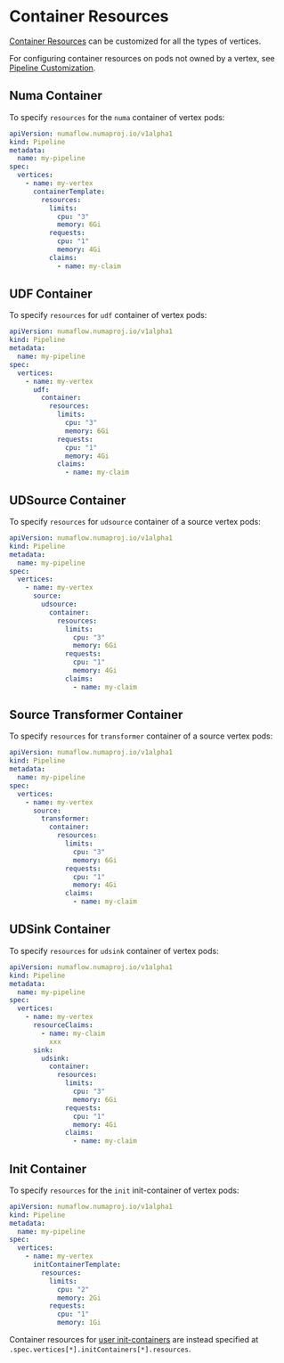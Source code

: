 # Container Resources

[Container Resources](https://kubernetes.io/docs/concepts/configuration/manage-resources-containers/) can be customized for all the types of vertices.

For configuring container resources on pods not owned by a vertex, see [Pipeline Customization](pipeline-customization.md).

## Numa Container

To specify `resources` for the `numa` container of vertex pods:

```yaml
apiVersion: numaflow.numaproj.io/v1alpha1
kind: Pipeline
metadata:
  name: my-pipeline
spec:
  vertices:
    - name: my-vertex
      containerTemplate:
        resources:
          limits:
            cpu: "3"
            memory: 6Gi
          requests:
            cpu: "1"
            memory: 4Gi
          claims:
            - name: my-claim
```

## UDF Container

To specify `resources` for `udf` container of vertex pods:

```yaml
apiVersion: numaflow.numaproj.io/v1alpha1
kind: Pipeline
metadata:
  name: my-pipeline
spec:
  vertices:
    - name: my-vertex
      udf:
        container:
          resources:
            limits:
              cpu: "3"
              memory: 6Gi
            requests:
              cpu: "1"
              memory: 4Gi
            claims:
              - name: my-claim
```

## UDSource Container

To specify `resources` for `udsource` container of a source vertex pods:

```yaml
apiVersion: numaflow.numaproj.io/v1alpha1
kind: Pipeline
metadata:
  name: my-pipeline
spec:
  vertices:
    - name: my-vertex
      source:
        udsource:
          container:
            resources:
              limits:
                cpu: "3"
                memory: 6Gi
              requests:
                cpu: "1"
                memory: 4Gi
              claims:
                - name: my-claim
```

## Source Transformer Container

To specify `resources` for `transformer` container of a source vertex pods:

```yaml
apiVersion: numaflow.numaproj.io/v1alpha1
kind: Pipeline
metadata:
  name: my-pipeline
spec:
  vertices:
    - name: my-vertex
      source:
        transformer:
          container:
            resources:
              limits:
                cpu: "3"
                memory: 6Gi
              requests:
                cpu: "1"
                memory: 4Gi
              claims:
                - name: my-claim
```

## UDSink Container

To specify `resources` for `udsink` container of vertex pods:

```yaml
apiVersion: numaflow.numaproj.io/v1alpha1
kind: Pipeline
metadata:
  name: my-pipeline
spec:
  vertices:
    - name: my-vertex
      resourceClaims:
        - name: my-claim
          xxx
      sink:
        udsink:
          container:
            resources:
              limits:
                cpu: "3"
                memory: 6Gi
              requests:
                cpu: "1"
                memory: 4Gi
              claims:
                - name: my-claim
```

## Init Container

To specify `resources` for the `init` init-container of vertex pods:

```yaml
apiVersion: numaflow.numaproj.io/v1alpha1
kind: Pipeline
metadata:
  name: my-pipeline
spec:
  vertices:
    - name: my-vertex
      initContainerTemplate:
        resources:
          limits:
            cpu: "2"
            memory: 2Gi
          requests:
            cpu: "1"
            memory: 1Gi
```

Container resources for [user init-containers](init-containers.md) are instead specified at `.spec.vertices[*].initContainers[*].resources`.
